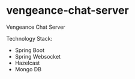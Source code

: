 # vengeance-chat-server
Vengeance Chat Server

Technology Stack:
- Spring Boot
- Spring Websocket
- Hazelcast
- Mongo DB
